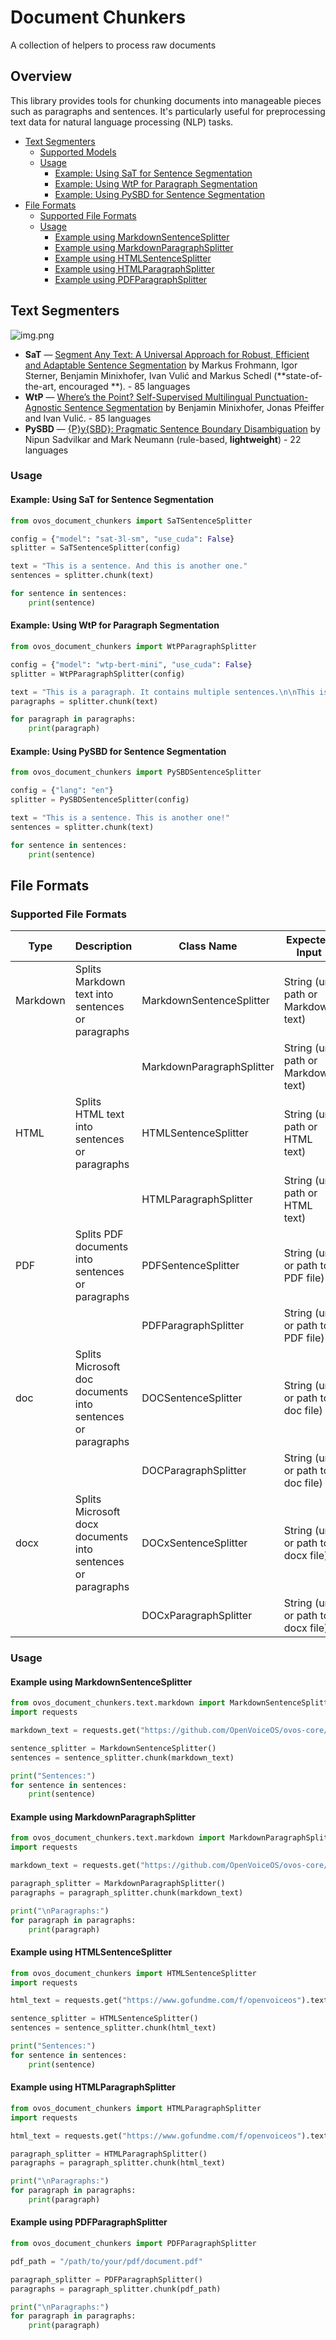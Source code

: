 # Document Chunkers

A collection of helpers to process raw documents

## Overview

This library provides tools for chunking documents into manageable pieces such as paragraphs and sentences. It's
particularly useful for preprocessing text data for natural language processing (NLP) tasks.

- [Text Segmenters](#text-segmenters)
    - [Supported Models](#supported-models)
    - [Usage](#usage)
        - [Example: Using SaT for Sentence Segmentation](#example-using-sat-for-sentence-segmentation)
        - [Example: Using WtP for Paragraph Segmentation](#example-using-wtp-for-paragraph-segmentation)
        - [Example: Using PySBD for Sentence Segmentation](#example-using-pysbd-for-sentence-segmentation)
- [File Formats](#file-formats)
    - [Supported File Formats](#supported-file-formats)
    - [Usage](#usage-1)
        - [Example using MarkdownSentenceSplitter](#example-using-markdownsentencesplitter)
        - [Example using MarkdownParagraphSplitter](#example-using-markdownparagraphsplitter)
        - [Example using HTMLSentenceSplitter](#example-using-htmlsentencesplitter)
        - [Example using HTMLParagraphSplitter](#example-using-htmlparagraphsplitter)
        - [Example using PDFParagraphSplitter](#example-using-pdfparagraphsplitter)

## Text Segmenters

![img.png](img.png)

- **SaT**
  &mdash; [Segment Any Text: A Universal Approach for Robust, Efficient and Adaptable Sentence Segmentation](https://arxiv.org/abs/2406.16678)
  by Markus Frohmann, Igor Sterner, Benjamin Minixhofer, Ivan Vulić and Markus Schedl (**state-of-the-art, encouraged
  **). - 85 languages
- **WtP**
  &mdash; [Where’s the Point? Self-Supervised Multilingual Punctuation-Agnostic Sentence Segmentation](https://aclanthology.org/2023.acl-long.398/)
  by Benjamin Minixhofer, Jonas Pfeiffer and Ivan Vulić. - 85 languages
- **PySBD** &mdash; [{P}y{SBD}: Pragmatic Sentence Boundary Disambiguation](https://arxiv.org/abs/2010.09657) by Nipun
  Sadvilkar and Mark Neumann  (rule-based, **lightweight**) - 22 languages

### Usage

#### Example: Using SaT for Sentence Segmentation

```python
from ovos_document_chunkers import SaTSentenceSplitter

config = {"model": "sat-3l-sm", "use_cuda": False}
splitter = SaTSentenceSplitter(config)

text = "This is a sentence. And this is another one."
sentences = splitter.chunk(text)

for sentence in sentences:
    print(sentence)
```

#### Example: Using WtP for Paragraph Segmentation

```python
from ovos_document_chunkers import WtPParagraphSplitter

config = {"model": "wtp-bert-mini", "use_cuda": False}
splitter = WtPParagraphSplitter(config)

text = "This is a paragraph. It contains multiple sentences.\n\nThis is another paragraph."
paragraphs = splitter.chunk(text)

for paragraph in paragraphs:
    print(paragraph)
```

#### Example: Using PySBD for Sentence Segmentation

```python
from ovos_document_chunkers import PySBDSentenceSplitter

config = {"lang": "en"}
splitter = PySBDSentenceSplitter(config)

text = "This is a sentence. This is another one!"
sentences = splitter.chunk(text)

for sentence in sentences:
    print(sentence)
```

## File Formats

### Supported File Formats

| Type     | Description                                                  | Class Name                | Expected Input                      | File Extension |
|----------|--------------------------------------------------------------|---------------------------|-------------------------------------|----------------|
| Markdown | Splits Markdown text into sentences or paragraphs            | MarkdownSentenceSplitter  | String (url, path or Markdown text) | .md            |
|          |                                                              | MarkdownParagraphSplitter | String (url, path or Markdown text) | .md            |
| HTML     | Splits HTML text into sentences or paragraphs                | HTMLSentenceSplitter      | String (url, path or HTML text)     | .html          |
|          |                                                              | HTMLParagraphSplitter     | String (url, path or HTML text)     | .html          |
| PDF      | Splits PDF documents into sentences or paragraphs            | PDFSentenceSplitter       | String (url or path to PDF file)    | .pdf           |
|          |                                                              | PDFParagraphSplitter      | String (url or path to PDF file)    | .pdf           |
| doc      | Splits Microsoft doc documents into sentences or paragraphs  | DOCSentenceSplitter       | String (url or path to doc file)    | .doc           |
|          |                                                              | DOCParagraphSplitter      | String (url or path to doc file)    | .doc           |
| docx     | Splits Microsoft docx documents into sentences or paragraphs | DOCxSentenceSplitter      | String (url or path to docx file)   | .docx          |
|          |                                                              | DOCxParagraphSplitter     | String (url or path to docx file)   | .docx          |

### Usage

#### Example using MarkdownSentenceSplitter

```python
from ovos_document_chunkers.text.markdown import MarkdownSentenceSplitter
import requests

markdown_text = requests.get("https://github.com/OpenVoiceOS/ovos-core/raw/dev/README.md").text

sentence_splitter = MarkdownSentenceSplitter()
sentences = sentence_splitter.chunk(markdown_text)

print("Sentences:")
for sentence in sentences:
    print(sentence)
```

#### Example using MarkdownParagraphSplitter

```python
from ovos_document_chunkers.text.markdown import MarkdownParagraphSplitter
import requests

markdown_text = requests.get("https://github.com/OpenVoiceOS/ovos-core/raw/dev/README.md").text

paragraph_splitter = MarkdownParagraphSplitter()
paragraphs = paragraph_splitter.chunk(markdown_text)

print("\nParagraphs:")
for paragraph in paragraphs:
    print(paragraph)
```

#### Example using HTMLSentenceSplitter

```python
from ovos_document_chunkers import HTMLSentenceSplitter
import requests

html_text = requests.get("https://www.gofundme.com/f/openvoiceos").text

sentence_splitter = HTMLSentenceSplitter()
sentences = sentence_splitter.chunk(html_text)

print("Sentences:")
for sentence in sentences:
    print(sentence)
```

#### Example using HTMLParagraphSplitter

```python
from ovos_document_chunkers import HTMLParagraphSplitter
import requests

html_text = requests.get("https://www.gofundme.com/f/openvoiceos").text

paragraph_splitter = HTMLParagraphSplitter()
paragraphs = paragraph_splitter.chunk(html_text)

print("\nParagraphs:")
for paragraph in paragraphs:
    print(paragraph)
```

#### Example using PDFParagraphSplitter

```python
from ovos_document_chunkers import PDFParagraphSplitter

pdf_path = "/path/to/your/pdf/document.pdf"

paragraph_splitter = PDFParagraphSplitter()
paragraphs = paragraph_splitter.chunk(pdf_path)

print("\nParagraphs:")
for paragraph in paragraphs:
    print(paragraph)
```